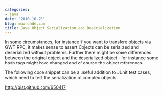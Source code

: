 ```yaml
---
categories:
- java
date: "2010-10-28"
blog: maxrohde.com
title: Java Object Serialization and Deserialization
---
```


In some circumstances, for instance if you want to transfere objects via GWT RPC, it makes sense to assert Objects can be serialized and deserialized without problems. Further there might be some differences between the original object and the deserialized object - for instance some hash tags might have changed and of course the object references.

The following code snippet can be a useful addition to JUnit test cases, which need to test the serialization of complex objects:

http://gist.github.com/650417